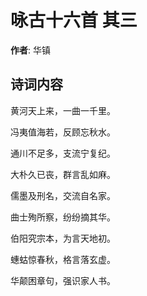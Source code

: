# 咏古十六首  其三

**作者**: 华镇

## 诗词内容

黄河天上来，一曲一千里。

冯夷值海若，反顾忘秋水。

通川不足多，支流宁复纪。

大朴久已丧，群言乱如麻。

儒墨及刑名，交流自名家。

曲士殉所察，纷纷摘其华。

伯阳究宗本，为言天地初。

蟪蛄惊春秋，格言落玄虚。

华颠困章句，强识家人书。

